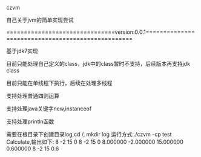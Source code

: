czvm

自己关于jvm的简单实现尝试

===============================version:0.0.1==================================================

基于jdk7实现

目前只能处理自己定义的class，jdk中的class暂时不支持，后续版本再支持jdk class

目前只能在单线程下执行，后续在处理多线程

支持处理普通四则运算

支持处理java关键字new,instanceof

支持处理println函数

需要在根目录下创建目录log,cd /, mkdir log
运行方式:./czvm -cp test Calculate,输出如下:
8
-2
15
0
8
-2
15
0
8.000000
-2.000000
15.000000
0.600000
8
-2
15
0.6
